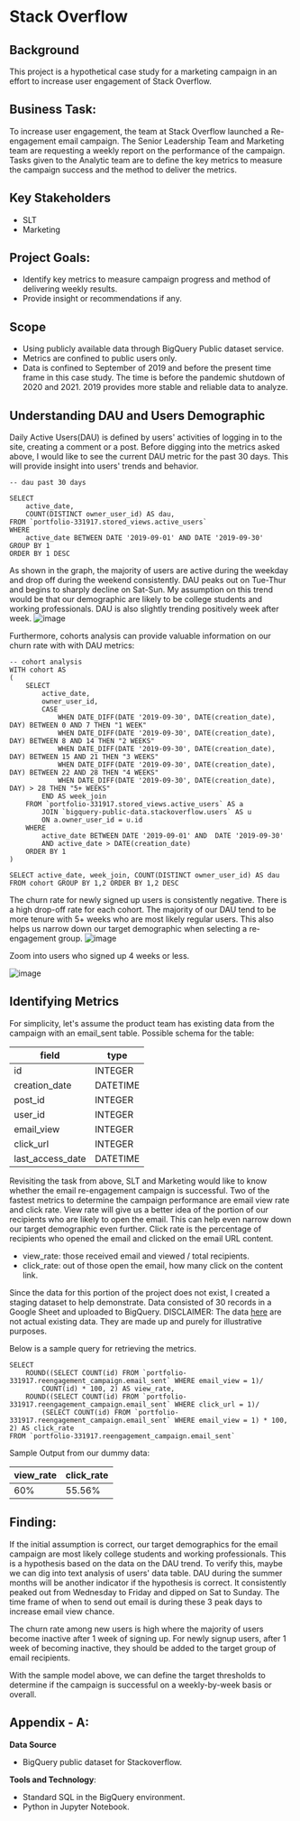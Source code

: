 # Stack Overflow
## Background
This project is a hypothetical case study for a marketing campaign in an effort to increase user engagement of Stack Overflow. 

## Business Task:
To increase user engagement, the team at Stack Overflow launched a Re-engagement email campaign. The Senior Leadership Team and Marketing team are requesting a weekly report on the performance of the campaign. Tasks given to the Analytic team are to define the key metrics to measure the campaign success and the method to deliver the metrics. 


## Key Stakeholders
- SLT
- Marketing

## Project Goals:
- Identify key metrics to measure campaign progress and method of delivering weekly results.
- Provide insight or recommendations if any. 

## Scope
- Using publicly available data through BigQuery Public dataset service.
- Metrics are confined to public users only. 
- Data is confined to September of 2019 and before the present time frame in this case study. The time is before the pandemic shutdown of 2020 and 2021. 2019 provides more stable and reliable data to analyze. 

## Understanding DAU and Users Demographic
Daily Active Users(DAU) is defined by users' activities of logging in to the site, creating a comment or a post. Before digging into the metrics asked above, I would like to see the current DAU metric for the past 30 days. This will provide insight into users' trends and behavior. 

```
-- dau past 30 days

SELECT 
    active_date,
    COUNT(DISTINCT owner_user_id) AS dau,
FROM `portfolio-331917.stored_views.active_users`
WHERE 
    active_date BETWEEN DATE '2019-09-01' AND DATE '2019-09-30' 
GROUP BY 1
ORDER BY 1 DESC 
```

As shown in the graph, the majority of users are active during the weekday and drop off during the weekend consistently. DAU peaks out on Tue-Thur and begins to sharply decline on Sat-Sun. My assumption on this trend would be that our demographic are likely to be college students and working professionals. DAU is also slightly trending positively week after week. 
![image]()

Furthermore, cohorts analysis can provide valuable information on our churn rate with with DAU metrics:

```
-- cohort analysis
WITH cohort AS
(
    SELECT 
        active_date,
        owner_user_id,
        CASE 
            WHEN DATE_DIFF(DATE '2019-09-30', DATE(creation_date), DAY) BETWEEN 0 AND 7 THEN "1 WEEK"
            WHEN DATE_DIFF(DATE '2019-09-30', DATE(creation_date), DAY) BETWEEN 8 AND 14 THEN "2 WEEKS"
            WHEN DATE_DIFF(DATE '2019-09-30', DATE(creation_date), DAY) BETWEEN 15 AND 21 THEN "3 WEEKS"
            WHEN DATE_DIFF(DATE '2019-09-30', DATE(creation_date), DAY) BETWEEN 22 AND 28 THEN "4 WEEKS"
            WHEN DATE_DIFF(DATE '2019-09-30', DATE(creation_date), DAY) > 28 THEN "5+ WEEKS"
        END AS week_join
    FROM `portfolio-331917.stored_views.active_users` AS a
        JOIN `bigquery-public-data.stackoverflow.users` AS u 
        ON a.owner_user_id = u.id
    WHERE 
        active_date BETWEEN DATE '2019-09-01' AND  DATE '2019-09-30'
        AND active_date > DATE(creation_date)
    ORDER BY 1
)
 
SELECT active_date, week_join, COUNT(DISTINCT owner_user_id) AS dau FROM cohort GROUP BY 1,2 ORDER BY 1,2 DESC
```

The churn rate for newly signed up users is consistently negative. There is a high drop-off rate for each cohort. The majority of our DAU tend to be more tenure with 5+ weeks who are most likely regular users. This also helps us narrow down our target demographic when selecting a re-engagement group. 
![image]()

Zoom into users who signed up 4 weeks or less. 

![image]()

## Identifying Metrics

For simplicity, let's assume the product team has existing data from the campaign with an email_sent table. Possible schema for the table:

| field             | type     |
| ----------------- | -------- |
| id                | INTEGER  |
| creation_date     | DATETIME |
|post_id            | INTEGER  |
|user_id            | INTEGER  |
|email_view         | INTEGER  |
|click_url          | INTEGER  |
|last_access_date   | DATETIME |

Revisiting the task from above, SLT and Marketing would like to know whether the email re-engagement campaign is successful. Two of the fastest metrics to determine the campaign performance are email view rate and click rate. View rate will give us a better idea of the portion of our recipients who are likely to open the email. This can help even narrow down our target demographic even further. Click rate is the percentage of recipients who opened the email and clicked on the email URL content.
- view_rate: those received email and viewed / total recipients.
- click_rate: out of those open the email, how many click on the content link. 

Since the data for this portion of the project does not exist, I created a staging dataset to help demonstrate. Data consisted of 30 records in a Google Sheet and uploaded to BigQuery.  DISCLAIMER: The data [here]() are not actual existing data. They are made up and purely for illustrative purposes. 
 
Below is a sample query for retrieving the metrics. 

```
SELECT 
    ROUND((SELECT COUNT(id) FROM `portfolio-331917.reengagement_campaign.email_sent` WHERE email_view = 1)/
        COUNT(id) * 100, 2) AS view_rate,
    ROUND((SELECT COUNT(id) FROM `portfolio-331917.reengagement_campaign.email_sent` WHERE click_url = 1)/
        (SELECT COUNT(id) FROM `portfolio-331917.reengagement_campaign.email_sent` WHERE email_view = 1) * 100, 2) AS click_rate
FROM `portfolio-331917.reengagement_campaign.email_sent`
```

Sample Output from our dummy data:

| view_rate | click_rate |
| --------- | ---------- |
| 60%       | 55.56%     |

## Finding:
If the initial assumption is correct, our target demographics for the email campaign are most likely college students and working professionals. This is a hypothesis based on the data on the DAU trend. To verify this, maybe we can dig into text analysis of users' data table. DAU during the summer months will be another indicator if the hypothesis is correct. It consistently peaked out from Wednesday to Friday and dipped on Sat to Sunday. The time frame of when to send out email is during these 3 peak days to increase email view chance. 
 
The churn rate among new users is high where the majority of users become inactive after 1 week of signing up. For newly signup users, after 1 week of becoming inactive, they should be added to the target group of email recipients. 
 
With the sample model above, we can define the target thresholds to determine if the campaign is successful on a weekly-by-week basis or overall. 

## Appendix - A:
__Data Source__ 
- BigQuery public dataset for Stackoverflow.

__Tools and Technology__:
- Standard SQL in the BigQuery environment.
- Python in Jupyter Notebook.
